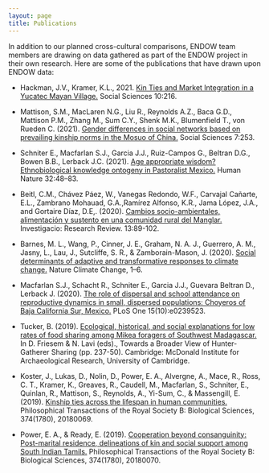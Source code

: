 ```yaml
---
layout: page
title: Publications
---
```


In addition to our planned cross-cultural comparisons, ENDOW team members are drawing on data gathered as part of the ENDOW project in their own research. Here are some of the publications that have drawn upon ENDOW data:

- Hackman, J.V., Kramer, K.L., 2021. [Kin Ties and Market Integration in a Yucatec Mayan Village.](https://www.mdpi.com/2076-0760/10/6/216) Social Sciences 10:216.

- Mattison, S.M., MacLaren N.G., Liu R., Reynolds A.Z., Baca G.D., Mattison P.M., Zhang M., Sum C.Y., Shenk M.K., Blumenfield T., von Rueden C. (2021). [Gender differences in social networks based on prevailing kinship norms in the Mosuo of China.](https://www.mdpi.com/2076-0760/10/7/253) Social Sciences 7:253.

- Schniter E., Macfarlan S.J., Garcia J.J., Ruiz-Campos G., Beltran D.G., Bowen B.B., Lerback J.C. (2021). [Age appropriate wisdom? Ethnobiological knowledge ontogeny in Pastoralist Mexico.](https://doi.org/10.1007/s12110-021-09387-8) Human Nature 32:48–83.

- Beitl, C.M., Chávez Páez, W., Vanegas Redondo, W.F., Carvajal Cañarte, E.L., Zambrano Mohauad, G.A.,Ramírez Alfonso, K.R., Jama López, J.A., and Gortaire Díaz, D.E,. (2020). [Cambios socio-ambientales, alimentación y sustento en una comunidad rural del Manglar.](https://doi.org/10.31095/investigatio.2020.13.9) Investigacio: Research Review. 13:89-102.

- Barnes, M. L., Wang, P., Cinner, J. E., Graham, N. A. J., Guerrero, A. M., Jasny, L., Lau, J., Sutcliffe, S. R., & Zamborain-Mason, J. (2020). [Social determinants of adaptive and transformative responses to climate change.](https://doi.org/10.1038/s41558-020-0871-4) Nature Climate Change, 1–6.

- Macfarlan S.J., Schacht R., Schniter E., Garcia J.J., Guevara Beltran D., Lerback J. (2020). [The role of dispersal and school attendance on reproductive dynamics in small, dispersed populations: Choyeros of Baja California Sur, Mexico.](https://doi.org/10.1371/journal.pone.0239523) PLoS One 15(10):e0239523. 

- Tucker, B. (2019). [Ecological, historical, and social explanations for low rates of food sharing among Mikea foragers of Southwest Madagascar.](https://www.repository.cam.ac.uk/bitstream/handle/1810/300122/Hunter_Gatherer_Sharing_s_Chapter17.pdf?sequence=1) In D. Friesem & N. Lavi (eds)., Towards a Broader View of Hunter-Gatherer Sharing (pp. 237-50). Cambridge: McDonald Institute for Archaeological Research, University of
Cambridge.

- Koster, J., Lukas, D., Nolin, D., Power, E. A., Alvergne, A., Mace, R., Ross, C. T., Kramer, K., Greaves, R., Caudell, M., Macfarlan, S., Schniter, E., Quinlan, R., Mattison, S., Reynolds, A., Yi-Sum, C., & Massengill, E. (2019). [Kinship ties across the lifespan in human communities.](https://royalsocietypublishing.org/doi/full/10.1098/rstb.2018.0069) Philosophical Transactions of the Royal Society B: Biological Sciences, 374(1780), 20180069.

- Power, E. A., & Ready, E. (2019). [Cooperation beyond consanguinity: Post-marital residence, delineations of kin and social support among South Indian Tamils.](https://doi.org/10.1098/rstb.2018.0070) Philosophical Transactions of the Royal Society B: Biological Sciences, 374(1780), 20180070.

